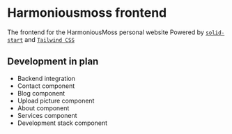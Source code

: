 # Harmoniousmoss frontend
The frontend for the HarmoniousMoss personal website Powered by [`solid-start`](https://start.solidjs.com) and [`Tailwind CSS`](https://tailwindcss.com/)

## Development in plan
- Backend integration
- Contact component
- Blog component
- Upload picture component
- About component
- Services component
- Development stack component
